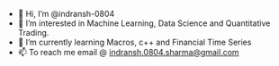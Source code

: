 - 👋 Hi, I’m @indransh-0804
- 👀 I’m interested in Machine Learning, Data Science and Quantitative Trading.
- 🌱 I’m currently learning Macros, c++ and Financial Time Series
- 📫 To reach me email @ indransh.0804.sharma@gmail.com

<!---
indransh-0804/indransh-0804 is a ✨ special ✨ repository because its `README.md` (this file) appears on your GitHub profile.
You can click the Preview link to take a look at your changes.
--->
